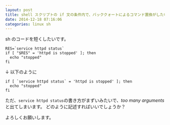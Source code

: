 ```yaml
---
layout: post
title: shell スクリプトの if 文の条件内で、バッククォートによるコマンド置換がしたい
date: 2014-12-18 07:16:06
categories: linux sh
---
```

<!-- {% raw %} -->
<p>sh のコードを短くしたいです。  </p>

<pre><code>RES=`service httpd status`
if [ "$RES" = 'httpd is stopped' ]; then
  echo "stopped"
fi
</code></pre>

<p>↓ 以下のように</p>

<pre><code>if [ `service httpd status` = 'httpd is stopped' ]; then
  echo "stopped"
fi
</code></pre>

<p>ただ、<code>service httpd status</code>の書き方がまずいみたいで、<em>too many arguments</em>
と出てしまいます。
どのように記述すればいいでしょうか？</p>

<p>よろしくお願いします。</p>
<!-- {% endraw %} -->
